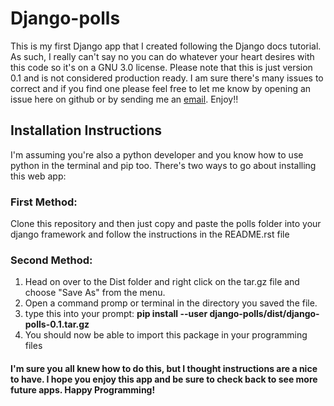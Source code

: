 <h1>Django-polls</h1>

This is my first Django app that I created following the Django docs tutorial. As such, I really can't say no you can do whatever your heart desires with this code so it's on a GNU 3.0 license. Please note that this is just version 0.1 and is not considered production ready. I am sure there's many issues to correct and if you find one please feel free to let me know by opening an issue here on github or by sending me an <a href="mailto:anthony@anthonyrolfe.rocks">email</a>. Enjoy!!

<h2>Installation Instructions</h2>

I'm assuming you're also a python developer and you know how to use python in the terminal and pip too. There's two ways to go about installing this web app:

<h3>First Method:</h3>

Clone this repository and then just copy and paste the polls folder into your django framework and follow the instructions in the README.rst file

<h3>Second Method:</h3>

<ol>
    <li>Head on over to the Dist folder and right click on the tar.gz file and choose "Save As" from the menu.</li>
    <li>Open a command promp or terminal in the directory you saved the file.</li>
    <li>type this into your prompt: <strong>pip install --user django-polls/dist/django-polls-0.1.tar.gz</strong></li>
    <li>You should now be able to import this package in your programming files</li>
</ol>

<h4>I'm sure you all knew how to do this, but I thought instructions are a nice to have. I hope you enjoy this app and be sure to check back to see more future apps. Happy Programming!</h4>
